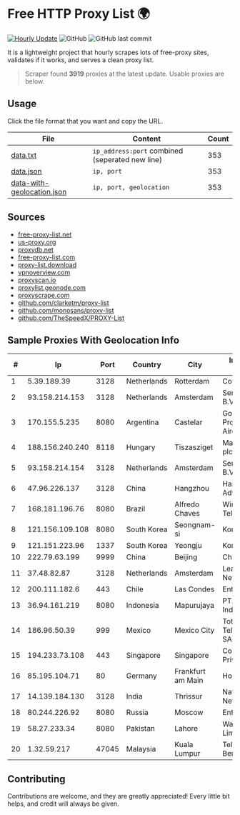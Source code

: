 
# Free HTTP Proxy List 🌍

[![Hourly Update](https://github.com/mertguvencli/http-proxy-list/actions/workflows/main.yml/badge.svg?branch=main)](https://github.com/mertguvencli/http-proxy-list/actions/workflows/main.yml)
![GitHub](https://img.shields.io/github/license/mertguvencli/http-proxy-list)
![GitHub last commit](https://img.shields.io/github/last-commit/mertguvencli/http-proxy-list)

It is a lightweight project that hourly scrapes lots of free-proxy sites, validates if it works, and serves a clean proxy list.


> Scraper found **3919** proxies at the latest update. Usable proxies are below.

## Usage

Click the file format that you want and copy the URL.


|File|Content|Count|
|----|-------|-----|
|[data.txt](https://raw.githubusercontent.com/mertguvencli/http-proxy-list/main/proxy-list/data.txt)|`ip_address:port` combined (seperated new line)|353|
|[data.json](https://raw.githubusercontent.com/mertguvencli/http-proxy-list/main/proxy-list/data.json)|`ip, port`|353|
|[data-with-geolocation.json](https://raw.githubusercontent.com/mertguvencli/http-proxy-list/main/proxy-list/data-with-geolocation.json)|`ip, port, geolocation`|353|

## Sources

* [free-proxy-list.net](https://free-proxy-list.net)
* [us-proxy.org](https://www.us-proxy.org)
* [proxydb.net](http://proxydb.net)
* [free-proxy-list.com](https://free-proxy-list.com/?page=&port=&type%5B%5D=http&type%5B%5D=https&up_time=0&search=Search)
* [proxy-list.download](https://www.proxy-list.download/HTTP)
* [vpnoverview.com](https://vpnoverview.com/privacy/anonymous-browsing/free-proxy-servers)
* [proxyscan.io](https://www.proxyscan.io)
* [proxylist.geonode.com](https://proxylist.geonode.com/api/proxy-list?limit=300&page=1&sort_by=lastChecked&sort_type=desc&protocols=http,https)
* [proxyscrape.com](https://api.proxyscrape.com/v2/?request=displayproxies&protocol=http&timeout=10000&country=all&ssl=all&anonymity=all)
* [github.com/clarketm/proxy-list](https://raw.githubusercontent.com/clarketm/proxy-list/master/proxy-list-raw.txt)
* [github.com/monosans/proxy-list](https://raw.githubusercontent.com/monosans/proxy-list/main/proxies/http.txt)
* [github.com/TheSpeedX/PROXY-List](https://raw.githubusercontent.com/TheSpeedX/PROXY-List/master/http.txt)


## Sample Proxies With Geolocation Info

|#|Ip|Port|Country|City|Internet Service Provider|
|-|--|----|-------|----|-------------------------|
|1|5.39.189.39|3128|Netherlands|Rotterdam|ColoCenter b.v.|
|2|93.158.214.153|3128|Netherlands|Amsterdam|Serverius Holding B.V.|
|3|170.155.5.235|8080|Argentina|Castelar|Gobernacion de la Provincia de Buenos Aires|
|4|188.156.240.240|8118|Hungary|Tiszasziget|Magyar Telekom plc.|
|5|93.158.214.154|3128|Netherlands|Amsterdam|Serverius Holding B.V.|
|6|47.96.226.137|3128|China|Hangzhou|Hangzhou Alibaba Advertising Co|
|7|168.181.196.76|8080|Brazil|Alfredo Chaves|Windx TelecomunicaÔÔes|
|8|121.156.109.108|8080|South Korea|Seongnam-si|Korea Telecom|
|9|121.151.223.96|1337|South Korea|Yeongju|Korea Telecom|
|10|222.79.63.199|9999|China|Beijing|Chinanet|
|11|37.48.82.87|3128|Netherlands|Amsterdam|LeaseWeb Netherlands B.V.|
|12|200.111.182.6|443|Chile|Las Condes|Entel Chile S.A.|
|13|36.94.161.219|8080|Indonesia|Mapurujaya|PT. Telekomunikasi Indonesia|
|14|186.96.50.39|999|Mexico|Mexico City|Total Play Telecomunicaciones SA De CV|
|15|194.233.73.108|443|Singapore|Singapore|Contabo Asia Private Limited|
|16|85.195.104.71|80|Germany|Frankfurt am Main|Host Europe GmbH|
|17|14.139.184.130|3128|India|Thrissur|National Knowledge Network|
|18|80.244.226.92|8080|Russia|Moscow|Enforta-MSK|
|19|58.27.233.34|8080|Pakistan|Lahore|Wateen Telecom Limited|
|20|1.32.59.217|47045|Malaysia|Kuala Lumpur|Telekom Malaysia Berhad|



## Contributing

Contributions are welcome, and they are greatly appreciated! Every
little bit helps, and credit will always be given.

